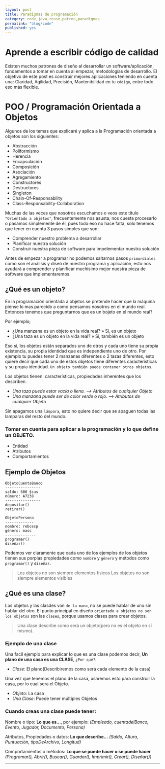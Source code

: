 ```yaml
---
layout: post
title: Paradigmas de programación
category: code,java,reuse,patron,paradigmas
permalink: "blog/code"
published: yes
---
```


# Aprende a escribir código de calidad

Existen muchos patrones de diseño al desarrollar un software/aplicación, fundamentos a tomar en cuenta al empezar, metodologías de desarrollo. El objetivo de este post es construir mejores aplicaciones teniendo en cuenta una: Claridad, Agilidad, Precisión, Mantenibilidad en tu `código`, entre todo eso más flexible.

# POO / Programación Orientada a Objetos

Algunos de los temas que explicaré y aplica a la Programación orientada a objetos son los siguientes:

* Abstracción
* Poliformismo
* Herencia
* Encapsulación
* Composición
* Asociación
* Agregamiento
* Constructores
* Destructores
* Singleton
* Chain-Of-Responsability
* Class-Responsability-Collaboration

Muchas de las veces que nosotros escuchamos o veos este título `"Orientado a objetos"`, frecuentemente nos asusta, nos cuesta procesarlo o pasamos simplemente de él, pues todo eso no hace falta, solo tenemos que tener en cuenta 3 pasos simples que son:

* Comprender nuestro problema a desarrollar
* Planificar nuestra solución
* Construir nuestra pieza de software para impelementar nuestra solución

Antes de empezar a programar no podemos saltarnos pasos `primordiales` como son el análisis y diseó de nuestro programa y aplicación, esto nos ayudará a comprender y planificar muchisimo mejor nuestra pieza de software que implementaremos.

## ¿Qué es un objeto?

En la programación orientada a objetos se pretende hacer que la máquina piense lo mas parecido a como pensamos nosotros en el mundo real.
Entonces tenemos que preguntarnos que es un bojeto en el mundo real?

Por ejemplo;
* ¿Una manzana es un objeto en la vida real? » Si, es un objeto
* ¿Una taza es un objeto en la vida real? » Si, también es un objeto

Eso si, los objetos están separados uno de otros y cada uno tiene su propia existencia, su propia identidad que es independiente uno de otro.
Por ejemplo tu puedes tener 2 manzanas diferentes o 2 tazas diferentes, esto quiere decir que cada uno de estos objetos tiene diferentes características y su propia identidad.
`Un objeto también puede contener otros objetos`.

Los objetos tienen: características, propiedades inherentes que los describen.

* _Una taza puede estar vacía o llena. --> Atributos de cualquier Objeto_
* _Una manzana puede ser de color verde o rojo. --> Atributos de cualquier Objeto_

Sin apagamos una `lámpara`, esto no quiere decir que se apaguen todas las lamparas del resto del mundo.

### Tomar en cuenta para aplicar a la programación y lo que define un OBJETO.

* Entidad
* Atributos
* Comportamientos

## Ejemplo de Objetos 
```
ObjetoCuentaBanco
----------------
saldo: 500 $sus
número: A7238
----------------
depositar()
retirar()
```

```
ObjetoPersona
-------------
nombre: rebcesp
género: masc
--------------
programar()
diseñar()
```

Podemos ver claramente que cada uno de los ejemplos de los objetos tienen sus porpias propiedades como `nombre` y `género` y métodos como `programar()` y `diseñar`.

> Los objetos no son siempre elementos físicos
> Los objetos no son siempre elementos visibles

## ¿Qué es una clase?

Los objetos y las clasdes van `de la mano`, no se puede hablar de uno sin hablar del otro. El punto principal en diseño `orientado a objetos no son los objetos` son las `clases`, porque usamos clases para crear objetos.

> Una clase describe como será un objeto(pero no es el objeto en sí mismo).

### Ejemplo de una clase

Una facil ejemplo para explicar lo que es una clase podemos decir, __Un plano de una casa es una CLASE__, `¿Por qué?`.

* _Clase_: El plano(Describiremos como será cada elemento de la casa)

Una vez que tenemos el plano de la casa, usaremos esto para construir la casa, por lo cual sera el Objeto.

* _Objeto_: La casa
* _Una Clase_: Puede tener múltiples Objetos

### Cuando creas una clase puede tener:

Nombre o tipo: __Lo que es...__, por ejemplo:
_(Empleado, cuentadelBanco, Evento, Jugador, Documento, Persona)_

Atributos, Propiedades o datos: __Lo que describe...__
_(Saldo, Altura, Puntuación, tipoDeArchivo, Longitud)_

Comportamientos o métodos: __Lo que se puede hacer o se puede hacer__
_(Programar(), Abrir(), Buscar(), Guardar(), Imprimir(), Crear(), Diseñar())_
<hr class="codebreak"> 



